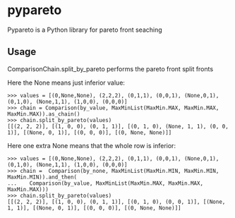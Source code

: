 
# pypareto
Pypareto is a Python library for pareto front seaching
## Usage
ComparisonChain.split_by_pareto performs the pareto front split fronts

Here the None means just inferior value:

    >>> values = [(0,None,None), (2,2,2), (0,1,1), (0,0,1), (None,0,1), (0,1,0), (None,1,1), (1,0,0), (0,0,0)]
    >>> chain = Comparison(by_value, MaxMinList(MaxMin.MAX, MaxMin.MAX, MaxMin.MAX)).as_chain()
    >>> chain.split_by_pareto(values)
    [[(2, 2, 2)], [(1, 0, 0), (0, 1, 1)], [(0, 1, 0), (None, 1, 1), (0, 0, 1)], [(None, 0, 1)], [(0, 0, 0)], [(0, None, None)]]

Here one extra None means that the whole row is inferior:

    >>> values = [(0,None,None), (2,2,2), (0,1,1), (0,0,1), (None,0,1), (0,1,0), (None,1,1), (1,0,0), (0,0,0)]
    >>> chain =  Comparison(by_none, MaxMinList(MaxMin.MIN, MaxMin.MIN, MaxMin.MIN)).and_then(
    ...    Comparison(by_value, MaxMinList(MaxMin.MAX, MaxMin.MAX, MaxMin.MAX)))
    >>> chain.split_by_pareto(values)
    [[(2, 2, 2)], [(1, 0, 0), (0, 1, 1)], [(0, 1, 0), (0, 0, 1)], [(None, 1, 1)], [(None, 0, 1)], [(0, 0, 0)], [(0, None, None)]]
